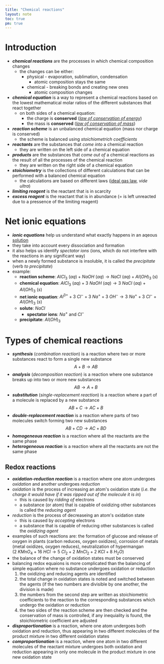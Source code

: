 ```yaml
---
title: "Chemical reactions"
layout: note
toc: true
pm: true
---
```


# Introduction
- **_chemical reactions_** are the processes in which chemical composition changes
    - the changes can be either:
        - physical - evaporation, sublimation, condensation
            - atomic composition stays the same
        - chemical - breaking bonds and creating new ones
            - atomic composition changes
- **_chemical equation_** is a way to represent a chemical reactions based on the lowest mathematical molar ratios of the different substances that react together
    - on both sides of a chemical equation:
        - the charge is **conserved** (_[law of conservation of energy](https://en.wikipedia.org/wiki/Conservation_of_energy)_)
        - the mass is **conserved** (_[law of conservation of mass](https://en.wikipedia.org/wiki/Conservation_of_mass)_)
- **_reaction scheme_** is an unbalanced chemical equation (mass nor charge is conserved)
    - the scheme is balanced using _stoichiometrich coefficients_
- **_reactants_** are the substances that _come into_ a chemical reaction
    - they are written on the left side of a chemical equation
- **_products_** are the substances that _come out of_ a chemical reactions as the result of all the processes of the chemical reaction
    - they are written on the right side of a chemical equation
- **_stoichiometry_** is the collections of different calculations that can be performed with a balanced chemical equation
    - the calculations are based on different laws ([ideal gas law](/notes/research/chemistry/ap-chemistry/intermolecular-forces-and-properties/the-ideal-gas-law), _vide ultra_)
- **_limiting reagent_** is the reactant that is in scarcity
- **_excess reagent_** is the reactant that is in abundance (= is left unreacted due to a pressence of the limiting reagent)
# Net ionic equations
- **_ionic equations_** help us understand what exactly happens in an aqeous [solution](/notes/research/chemistry/ap-chemistry/intermolecular-forces-and-properties/mixtures-and-solutions)
- they take into account every dissociation and formation
- it also helps us identify _spectator ions_ (ions, which do not interfere with the reactions in any significant way)
- when a newly formed substance is insoluble, it is called the _precipitate_ (verb _to precipitate_)
- example:
    - **reaction scheme**: $AlCl_3\ (aq)+NaOH\ (aq)\longrightarrow NaCl\ (aq)+Al(OH)_3\ (s)$
    - **chemical equation**: $AlCl_3\ (aq)+3\ NaOH\ (aq)\longrightarrow 3\ NaCl\ (aq)+Al(OH)_3\ (s)$
    - **net ionic equation**: $Al^{3+}+3\ Cl^-+3\ Na^++3\ OH^-\longrightarrow 3\ Na^++3\ Cl^-+Al(OH)_3\ (s)$
    - **solute**: $NaCl$
        - **spectator ions**: $Na^+$ and $Cl^-$
    - **precipitate**: $Al(OH)_3$
# Types of chemical reactions
- **_synthesis_** (_combination reaction_) is a reaction where two or more substances react to form a single new substance
$$A+B\longrightarrow AB$$
- **_analysis_** (_decomposition reaction_) is a reaction where one substance breaks up into two or more new substances
$$AB\longrightarrow A+B$$
- **_substitution_** (_single-replacement reaction_) is a reaction where a part of a molecule is replaced by a new substance
$$AB+C\longrightarrow AC+B$$
- **_double-replacement reaction_** is a reaction where parts of two molecules switch forming two new substances
$$AB+CD\longrightarrow AC+BD$$
- **_homogeneous reaction_** is a reaction where all the reactants are the same phase
- **_heterogeneous reaction_** is a reaction where all the reactants are not the same phase
## Redox reactions
- **_oxidation-reduction reaction_** is a reaction where one atom undergoes _oxidation_ and another undergoes _reduction_
- _oxidation_ is the process of increasing an atom's oxidation state (_i.e. the charge it would have if it was ripped out of the molecule it is in_)
    - this is caused by _ridding of_ electrons
    - a substance (or atom) that is capable of oxidizing other substances is called the _reducing agent_
- _reduction_ is the process of decreaseing an atom's oxidation state
    - this is caused by _accepting_ electrons
    - a substance that is capable of reducing other substances is called the _oxidizing agent_
- examples of such reactions are: the formation of glucose and release of oxygen in plants (carbon reduces, oxygen oxidizes), corrosion of metals (metal oxidizes, oxygen reduces), neutralization of hypermangan ($2\ KMnO_4+16\ HCl\longrightarrow 5\ Cl_2+2\ MnCl_2+2\ KCl+8\ H_2O$)
- the balance of the change of oxidation states must be conserved
- balancing redox equaions is more complicated than the balancing of simple equation where no substance undergoes oxidation or reduction
    1. the oxidizing and reducing agents are identified
    2. the total change in oxidation states is noted and switched between the agents (if the two numbers are divisible by one another, the division is made)
    3. the numbers from the second step are written as stoichiometric coefficients to the reaction to the corresponding substances which undergo the oxidation or reduction
    4. the two sides of the reaction scheme are then checked and the conservation of mass is controlled, if any inequiality is found, the stoichiometric coefficient are adjusted
- **_disproportionation_** is a reaction, where one atom undergoes both oxidation and reduction, thus appearing in two different molecules of the product mixture in two different oxidation states
- **_comproportionation_** is a reaction, where one atom in two different molecules of the reactant mixture undergoes both oxidation and reduction appearing in only one molecule in the product mixture in one new oxidation state